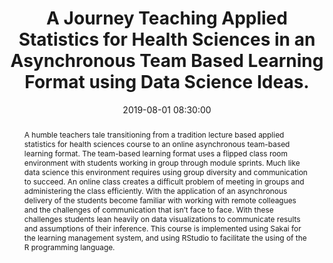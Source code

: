 ---
title: A Journey Teaching Applied Statistics for Health Sciences in an Asynchronous Team Based Learning Format using Data Science Ideas.
event: Joint Statistical Meetings
event_url: https://ww2.amstat.org/meetings/jsm/2019/
date: 2019-08-01 08:30:00
location: Denver, Colorado

summary: Teaching statistics in an online flipped classroom.
abstract: "A humble teachers tale transitioning from a tradition lecture based applied statistics for health sciences course to an online asynchronous team-based learning format. The team-based learning format uses a flipped class room environment with students working in group through module sprints. Much like data science this environment requires using group diversity and communication to succeed. An online class creates a difficult problem of meeting in groups and administering the class efficiently. With the application of an asynchronous delivery of the students become familiar with working with remote colleagues and the challenges of communication that isn’t face to face. With these challenges students lean heavily on data visualizations to communicate results and assumptions of their inference. This course is implemented using Sakai for the learning management system, and using RStudio to facilitate the using of the R programming language."

authors: [BenBarnard]
tags: []

# Is this a featured talk? (true/false)
featured: false

image:
  caption: 'Image credit: [**Unsplash**](https://unsplash.com/photos/bzdhc5b3Bxs)'
  focal_point: Right

links:
url_code: ""
url_pdf: ""
url_slides: ""
url_video: ""
---